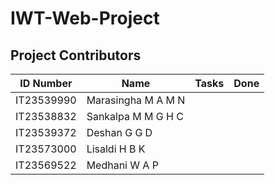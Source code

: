 # IWT-Web-Project

## Project Contributors

| ID Number  | Name               | Tasks | Done |
|------------|--------------------|-------|------|
| IT23539990 | Marasingha M A M N |       |      |
| IT23538832 | Sankalpa M M G H C |       |      |
| IT23539372 | Deshan G G D       |       |      |
| IT23573000 | Lisaldi H B K      |       |      |
| IT23569522 | Medhani W A P      |       |      |
